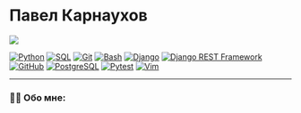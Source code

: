 # Павел Карнаухов

![](https://komarev.com/ghpvc/?username=chertyhansky)

[![Python](https://img.shields.io/badge/Python-464646?style=flat-square&logo=python)](https://www.python.org/)
[![SQL](https://img.shields.io/badge/SQL-464646?style=flat-square&logo=sql)](https://ru.wikipedia.org/wiki/SQL)
[![Git](https://img.shields.io/badge/Git-464646?style=flat-square&logo=git)](https://git.kernel.org/pub/scm/git/git.git/)
[![Bash](https://img.shields.io/badge/Shell-464646?style=flat-square&logo=zsh)](https://git.savannah.gnu.org/cgit/bash.git)
[![Django](https://img.shields.io/badge/Django-464646?style=flat-square&logo=django)](https://www.djangoproject.com/)
[![Django REST Framework](https://img.shields.io/badge/Django%20REST%20Framework-464646?style=flat-square&logo=django)](https://docs.pytest.org/en/6.2.x/)
[![GitHub](https://img.shields.io/badge/GitHub-464646?style=flat-square&logo=github)](https://github.com/)
[![PostgreSQL](https://img.shields.io/badge/PostgreSQL-464646?style=flat-square&logo=postgresql)](https://www.postgresql.org/)
[![Pytest](https://img.shields.io/badge/Pytest-464646?style=flat-square&logo=pytest)](https://docs.pytest.org/en/6.2.x/)
[![Vim](https://img.shields.io/badge/Vim-464646?style=flat-square&logo=neovim)](https://www.vim.org/)


---

### :technologist: Обо мне:



<!-- ![](https://github-profile-summary-cards.vercel.app/api/cards/profile-details?username=chertyhansky&theme=dark) -->

<!--
**chertyhansky/chertyhansky** is a ✨ _special_ ✨ repository because its `README.md` (this file) appears on your GitHub profile.

Here are some ideas to get you started:

- 🔭 I’m currently working on ...
- 🌱 I’m currently learning ...
- 👯 I’m looking to collaborate on ...
- 🤔 I’m looking for help with ...
- 💬 Ask me about ...
- 📫 How to reach me: ...
- 😄 Pronouns: ...
- ⚡ Fun fact: ...

-->
